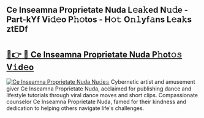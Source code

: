 ## Ce Inseamna Proprietate Nuda L𝚎a𝚔ed N𝚞𝚍e - Part-kYf Vi𝚍𝚎o P𝚑𝚘tos - H𝚘𝚝 O𝚗𝚕yf𝚊ns L𝚎a𝚔s ztEDf

# <h2><a href="http://kfc6sd.oniu.top/?m=Ce+Inseamna+Proprietate+Nuda">🔗👉 🔴 Ce Inseamna Proprietate Nuda P𝚑ot𝚘𝚜 V𝚒d𝚎o</a></h2>

[![Ce Inseamna Proprietate Nuda Nu𝚍e𝚜](https://i.imgur.com/0qMVB7G.gif)](http://kfc6sd.oniu.top/?m=Ce+Inseamna+Proprietate+Nuda)
Cybernetic artist and amusement giver Ce Inseamna Proprietate Nuda, acclaimed for publishing dance and lifestyle tutorials through viral dance moves and short clips. Compassionate counselor Ce Inseamna Proprietate Nuda, famed for their kindness and dedication to helping others navigate life's challenges.  
